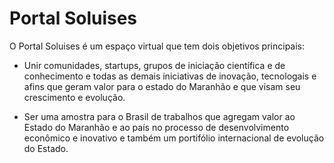 # Portal Soluises

O Portal Soluises é um espaço virtual que tem dois objetivos principais:

* Unir comunidades, startups, grupos de iniciação científica e de conhecimento e todas as demais iniciativas de inovação, tecnologais e afins que geram valor para o estado do Maranhão e que visam seu crescimento e evolução.

* Ser uma amostra para o Brasil de trabalhos que agregam valor ao Estado do Maranhão e ao país no processo de desenvolvimento econômico e inovativo e também um portifólio internacional de evolução do Estado.
